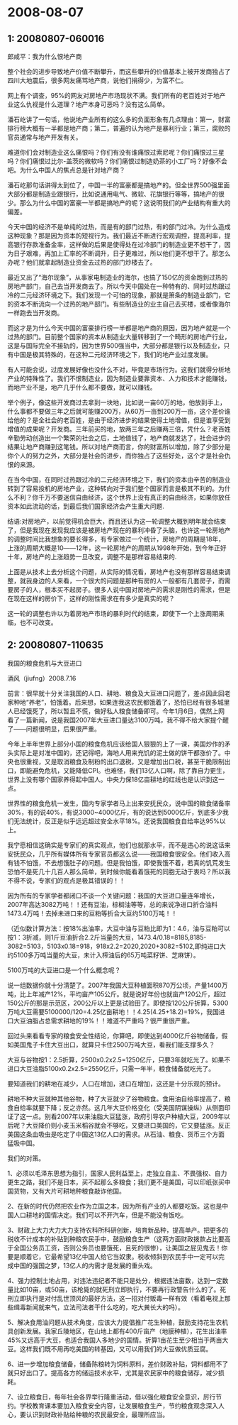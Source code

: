 # 2008-08-07

## 1: 20080807-060016

郎咸平：我为什么恨地产商 

整个社会的进步导致地产价值不断攀升，而这些攀升的价值基本上被开发商独占了四川大地震后，很多网友痛骂地产商，说他们捐得少，为富不仁。

网上有个调查，95%的网友对房地产市场现状不满。我们所有的老百姓对于地产业这么仇视是什么道理？地产本身可恶吗？没有这么简单。

潘石屹讲了一句话，他说地产业所有的这么多的负面形象有几点理由：第一，财富排行榜大概有一半都是地产商；第二，普遍的认为地产是暴利行业；第三，腐败的官员通常与地产开发有关。

难道你们会对制造业这么痛恨吗？你们有没有谁痛恨过索尼呢？你们痛恨过三星吗？你们痛恨过比尔-盖茨的微软吗？你们痛恨过制造奶茶的小工厂吗？好像不会吧。为什么中国人的焦点总是针对地产商？

潘石屹那句话讲得太到位了，中国一半的富豪都是搞地产的。但全世界500强里面大部分都是制造业跟银行，比如说通用电气、微软、花旗银行等等，搞地产的很少。那么为什么中国的富豪一半都是搞地产的呢？这说明我们的产业结构有重大的偏差。

今天中国的经济不是单纯的过热，而是有的部门过热，有的部门过冷。为什么造成这种现象？那是因为资本的短视行为。我们最近不断进行宏观调控，提高利率，提高银行存款准备金率，这样做的后果是使得处在过冷部门的制造业更不想干了，因为日子艰难，再加上汇率的不断调升，日子更难过，所以他们更不想干了。那怎么办呢？他们就拿起制造业资金去过热的部门炒楼去了。

最近又出了“海尔现象”，从事家电制造业的海尔，也搞了150亿的资金跑到过热的房地产部门，自己去当开发商去了。所以今天中国处在一种特有的、同时过热跟过冷的二元经济环境之下。我们发现一个可怕的现象，那就是箫条的制造业部门，它的资本不断流向一个过热的地产部门。有些制造业的业主自己去买楼，或者像海尔一样跑去当开发商。

而这才是为什么今天中国的富豪排行榜一半都是地产商的原因，因为地产就是一个过热的部门。目前整个国家的资本从制造业大量转移到了一个畸形的房地产行业，这是与国际完全不接轨的，因为世界500强当中，大部分都是银行以及制造业，只有中国是极其特殊的，在这种二元经济环境之下，我们的地产业过度发展。

有人可能会说，过度发展好像也没什么不对，毕竟是市场行为。这我们就得分析地产业的特殊性了。我们不恨制造业，因为制造业要靠资本、人力和技术才能赚钱，而地产业不是，地产几乎什么都不要做，就可以赚钱。

举个例子，像这些开发商过去拿到一块地，比如说一亩60万的地，他放到手上，什么事都不要做三年之后就可能赚200万，从60万一亩到200万一亩，这个差价谁给他的？是全社会的老百姓，是由于经济进步的结果使得土地增值，但是谁享受到增值的成果呢？开发商。三年前买的地，放两三年之后赚两三倍，凭什么？老百姓辛勤劳动创造出一个繁荣的社会之后，土地值钱了，地产商就发达了，社会进步的结果让地产商赚到这笔钱。所以对地产商而言，你的财富所以增加，除了少部分是你个人的努力之外，大部分是社会的进步，而你独占了这些好处，这个才是社会仇恨的来源。

在当今中国，在同时过热跟过冷的二元经济环境之下，我们的资本由辛苦的制造业转到了容易投机的房地产业，这种转向对于我们整个国家而言是极其不利的。为什么不利？你千万不要迷信自由经济，这个世界上没有真正的自由经济，如果你放任资本如此流动的话，到最后我们国家经济会产生重大问题.

结语:对房地产，以前觉得机会巨大，而且还认为这一轮调整大概到明年就会结束了，但是我现在发现我应该是被房地产现在的暴利冲昏了头脑，也许这一轮房地产的调整时间比我想象的要长得多，有专家做过一个统计，房地产的周期是18年，上涨的周期大概是10――12年，这一轮房地产的周期从1998年开始，到今年正好十年，房地产的上涨趋势一旦改变，调整不是那样容易结束的.

上面是从技术上去分析这个问题，从实际的情况看，房地产也没有那样容易结束调整，就我身边的人来看，一个很大的问题是那种有房的人一般都有几套房子，而需要房子的人，根本买不起房子。很多人说中国对房地产的需求是刚性的需求，但是在现在这样的房价下，这样的刚性需求在有多少是真实的呢？

这一轮的调整也许以为着房地产市场的暴利时代的结束，即使下一个上涨周期来临，也不可改变。

## 2: 20080807-110635

我国的粮食危机与大豆进口 

酒风（jiufng）2008.7.16

前言：很早就十分关注我国的人口、耕地、粮食及大豆进口问题了，差点因此回老家种地“养老”，怕饿着。后来想，如果连我这农民都饿着了，恐怕已经有很多城里人已经饿死了，所以暂且不慌，做好私人粮食储备即可。今年1月6日，偶然上网看了一篇新闻，说是我国2007年大豆进口量达3100万吨，我不得不给大家提个醒了――问题很明显，后果很严重。

今年上半年世界上部分小国的粮食危机应该给国人狠狠的上了一课，美国炒作的矛头实际上是对准中国的，还记得吧，海地人用来充饥的泥土做的饼干都涨价了。中央也很重视，又是取消粮食及制粉的出口退税，又是增加出口税，甚至干脆限制出口，即能避免危机，又能降低CPI。也难怪，我们13亿人口啊，除了靠自力更生，世界上没有哪个国家养得起中国人。中央力保18亿亩耕地的红线也是认识到这一点。

世界性的粮食危机一发生，国内专家学者马上出来安抚民众，说中国的粮食储备率30%，有的说40%，有说3000~4000亿斤，有的说达到5000亿斤，到底多少我们无法统计，反正是似乎远远超过安全水平18%。还说我国粮食自给率达95%以上。

我宁愿相信这确实是专家们的真实观点，他们也就那水平，而不是违心的说这话来安抚民众，几乎所有媒体所有专家官员都这么说――我国粮食很安全。他们收入高有钱不怕饿，不去想饿肚子的问题。但是我怕饿，即使我饿不着，若真的饥荒发生恐怕不是死几十几百人那么简单，到时候你能看着饿死的同胞无动于衷吗？所以我不得不说，专家们的观点是极其错误的！！

因为所有的专家学者都闭口不谈一个关键问题：我国的大豆进口量连年增长，2007年高达3082万吨！！还有豆油，棕榈油等等，总的来说净进口折合油料1473.4万吨！去掉未进口来的豆粕等折合大豆约5100万吨！！

（近似数计算方法：按18%出油率，大豆中油与豆粕比即为1：4.6，油与豆粕可以按1：3折减，则1斤豆油折合2.2斤当量的大豆，1473.4/0.18=8185,8185-3082=5103，5103x0.18=918，918x2.2=2020,2020+3082=5102,即纯进口大约5100多万吨当量的大豆，未计入榨油后的65万吨菜籽饼、芝麻饼）。

5100万吨的大豆进口是一个什么概念呢？

说一组数据你就十分清楚了。2007年我国大豆种植面积870万公顷，产量1400万吨，比上年减产12%，平均亩产105公斤。就是说好年份也就亩产120公斤，超过150公斤的那是示范区，200公斤以上更是试验田了。即使按120公斤折算，5300万吨大豆需要5100000/120=4.25亿亩耕地！！4.25(4.25+18.2)=19%，我国进口大豆油脂占总需求耕地的19%！！难道不严重吗？很严重很严重。

回过头来看看专家的粮食安全性结论，你算吧，即使达到4000亿斤谷物储备，假如美国鬼子卡住大豆出口，就算只卡住2500万吨大豆，看我们能支撑多久？

大豆与谷物按1：2.5折算，2500x0.2x2.5=1250亿斤，只要3年就吃光了。如果不进口大豆油脂5100x0.2x2.5=2550亿斤，只需一年半，粮食储备就吃光了。

要知道我们的耕地在减少，人口在增加，进口在增加，这还是十分乐观的预计。

耕地不种大豆就种其他谷物，种了大豆就少了谷物粮食。食用油自给率提高了，粮食自给率就要下降；反之亦然。这几年大豆价格变化（受美国阴谋操纵）从侧面印证了这一点。别看2007年以来油脂大豆猛涨，政府引导农户种植大豆，2009年以后呢？大豆降价则小麦玉米稻谷就会不够吃，又要进口美国的，它又要猛涨。反正美国这条血吸虫是吃定了中国这13亿人口的需求。从石油、粮食、货币三个方面猛吸中国。

我们的对策。

1、必须以毛泽东思想为指引，国家人民利益至上，走独立自主、不畏强权、自力更生之路，我们不是日本，买不起那么多粮食；我们更不是美国，可以印纸张买中国货物，又有大片可耕地种粮食敲诈他国。

2、在新的时代仍然把农业作为立国之本，因为所有产业的人都要吃饭。这也是中国人口耕地的国情决定。我们可以不开汽车，但是不能没有饭吃。

3、财政上大力大力大力支持农科所科研创新，培育新品种，提高单产。把更多的税收不计成本的补贴到种粮农民手中，鼓励粮食生产（这两方面财政拨款占比要高于全国公务员工资，否则公务员也要饿死，且死的很惨），让美国之屁见鬼去！你要是顺着它，它最希望13亿中国人给它当奴隶。税收倾斜到农民手中一定可以完成中国的强国之梦，13亿人的内需才是发展的重头戏。

4、强力控制土地占用，对违法违纪者不能只是处分，根据违法亩数，达到一定数量比如10亩，或50亩，该枪毙的就死刑立即执行，不要再行政警告什么的了。死刑立即执行是对付乱世顶风的最好方法，这一招对付贩毒一样有效（看着电视上那些缉毒新闻就来气，立法司法者干什么吃的，吃大粪长大的吗）。

5、解决食用油问题从技术角度，应该大力提倡推广花生种植，鼓励支持花生农机具创新发展。我家丘陵地区，在山地上都有400斤亩产（地膜种植），花生出油率45%又远高于大豆，也适合我国人多地少的国情。折算1亩花生至少相当于两亩大豆。这样我们既不用再吃美国的转基因，又可以用我们的大豆做优质豆腐。

6、进一步增加粮食储备，储备陈粮转为饲料原料，差价财政补贴，饲料都用不了就只好出口了。提高各方的储运技术水平，尤其是农民家中的粮食储存，减少损耗。

7、设立粮食日，每年社会各界举行隆重活动，借以强化粮食安全意识，厉行节约。学校教育课本要加入粮食安全内容，让发展粮食生产，节约粮食观念深入人心，要认识到财政补贴给种粮的农民最安全，最理所应当。

